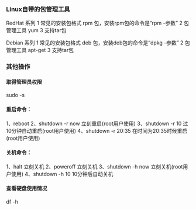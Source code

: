 ﻿### Linux自带的包管理工具

RedHat 系列 
1 常见的安装包格式 rpm 包，安装rpm包的命令是“rpm -参数” 
2 包管理工具 yum 
3 支持tar包 
 
Debian 系列
1 常见的安装包格式 deb 包，安装deb包的命令是“dpkg -参数”
2 包管理工具 apt-get
3 支持tar包


### 其他操作

#### 取得管理员权限
sudo -s

#### 重启命令：
1、reboot
2、shutdown -r now 立刻重启(root用户使用)
3、shutdown -r 10 过10分钟自动重启(root用户使用)
4、shutdown -r 20:35 在时间为20:35时候重启(root用户使用)

#### 关机命令：
1、halt   立刻关机
2、poweroff  立刻关机
3、shutdown -h now 立刻关机(root用户使用)
4、shutdown -h 10 10分钟后自动关机

#### 查看硬盘使用情况
df -h